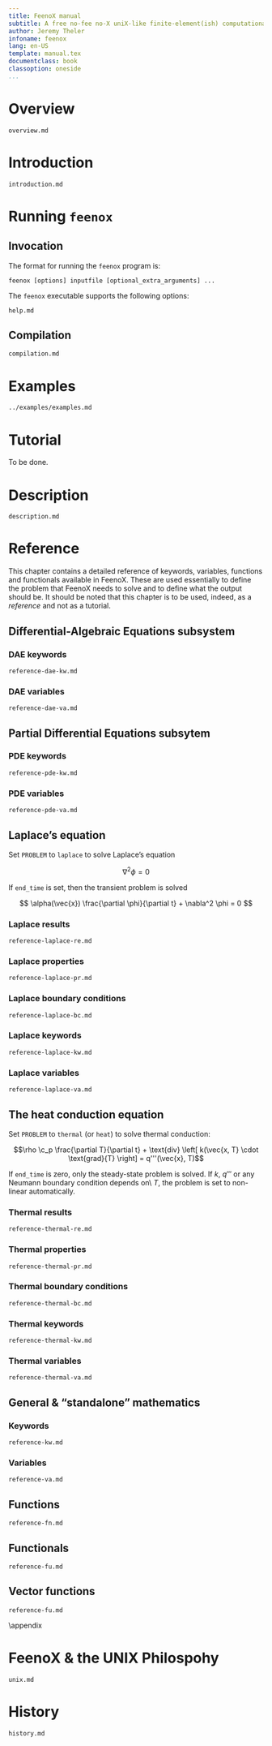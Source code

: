 ```yaml
---
title: FeenoX manual
subtitle: A free no-fee no-X uniX-like finite-element(ish) computational engineering tool
author: Jeremy Theler
infoname: feenox
lang: en-US
template: manual.tex
documentclass: book
classoption: oneside
...
```


# Overview

```{.include}
overview.md
```

# Introduction

```{.include}
introduction.md
```


# Running `feenox`

## Invocation

The format for running the `feenox` program is:

```
feenox [options] inputfile [optional_extra_arguments] ...
```

The `feenox` executable supports the following options:

```{.include}
help.md
```

## Compilation

```{.include shift-heading-level-by=2}
compilation.md
```

# Examples

```{.include shift-heading-level-by=1}
../examples/examples.md
```

# Tutorial

To be done.

# Description

```{.include shift-heading-level-by=1}
description.md
```

# Reference

This chapter contains a detailed reference of keywords, variables, functions and functionals available in FeenoX. These are used essentially to define the problem that FeenoX needs to solve and to define what the output should be. It should be noted that this chapter is to be used, indeed, as a _reference_ and not as a tutorial. 

## Differential-Algebraic Equations subsystem


### DAE keywords

```{.include shift-heading-level-by=3}
reference-dae-kw.md
```

### DAE variables

```{.include shift-heading-level-by=3}
reference-dae-va.md
```


## Partial Differential Equations subsytem

### PDE keywords

```{.include shift-heading-level-by=3}
reference-pde-kw.md
```

### PDE variables

```{.include shift-heading-level-by=3}
reference-pde-va.md
```


## Laplace’s equation

Set `PROBLEM` to `laplace` to solve Laplace’s equation

$$\nabla^2 \phi = 0$$

If `end_time` is set, then the transient problem is solved

$$
\alpha(\vec{x}) \frac{\partial \phi}{\partial t} + \nabla^2 \phi = 0
$$



### Laplace results

```{.include shift-heading-level-by=3}
reference-laplace-re.md
```

### Laplace properties

```{.include shift-heading-level-by=3}
reference-laplace-pr.md
```


### Laplace boundary conditions

```{.include shift-heading-level-by=3}
reference-laplace-bc.md
```

### Laplace keywords

```{.include shift-heading-level-by=3}
reference-laplace-kw.md
```

### Laplace variables

```{.include shift-heading-level-by=3}
reference-laplace-va.md
```



## The heat conduction equation

Set `PROBLEM` to `thermal` (or `heat`) to solve thermal conduction:

$$\rho \c_p \frac{\partial T}{\partial t} + \text{div} \left[ k(\vec{x, T} \cdot \text{grad}{T} \right] = q'''(\vec{x}, T)$$

If `end_time` is zero, only the steady-state problem is solved.
If $k$, $q'''$ or any Neumann boundary condition depends on\ $T$, the problem is set to non-linear automatically.

### Thermal results

```{.include shift-heading-level-by=3}
reference-thermal-re.md
```

### Thermal properties

```{.include shift-heading-level-by=3}
reference-thermal-pr.md
```


### Thermal boundary conditions

```{.include shift-heading-level-by=3}
reference-thermal-bc.md
```

### Thermal keywords

```{.include shift-heading-level-by=3}
reference-thermal-kw.md
```

### Thermal variables

```{.include shift-heading-level-by=3}
reference-thermal-va.md
```




## General & “standalone” mathematics

### Keywords

```{.include shift-heading-level-by=3}
reference-kw.md
```

### Variables

```{.include shift-heading-level-by=3}
reference-va.md
```



## Functions

```{.include shift-heading-level-by=2}
reference-fn.md
```

## Functionals

```{.include shift-heading-level-by=2}
reference-fu.md
```

## Vector functions

```{.include shift-heading-level-by=2}
reference-fu.md
```


\appendix

# FeenoX & the UNIX Philospohy

```{.include shift-heading-level-by=1}
unix.md
```


# History

```{.include shift-heading-level-by=1}
history.md
```

